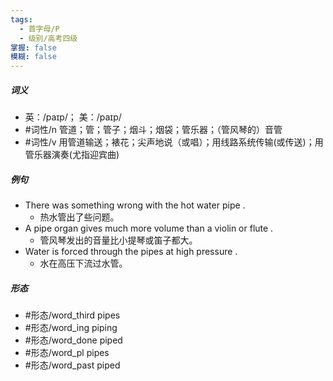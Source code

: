 ```yaml
---
tags:
  - 首字母/P
  - 级别/高考四级
掌握: false
模糊: false
---
```

##### 词义
- 英：/paɪp/； 美：/paɪp/
- #词性/n  管道；管；管子；烟斗；烟袋；管乐器；（管风琴的）音管
- #词性/v  用管道输送；裱花；尖声地说（或唱）；用线路系统传输(或传送)；用管乐器演奏(尤指迎宾曲)
##### 例句
- There was something wrong with the hot water pipe .
	- 热水管出了些问题。
- A pipe organ gives much more volume than a violin or flute .
	- 管风琴发出的音量比小提琴或笛子都大。
- Water is forced through the pipes at high pressure .
	- 水在高压下流过水管。
##### 形态
- #形态/word_third pipes
- #形态/word_ing piping
- #形态/word_done piped
- #形态/word_pl pipes
- #形态/word_past piped
